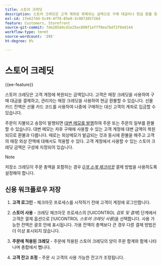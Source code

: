 ```yaml
---
title: 스토어 크레딧
description: 스토어 크레딧은 고객 계좌로 회복되는 금액으로 구매 대금이나 현금 환불 등에 사용할 수 있다.
exl-id: 1fe627dd-5c49-4ff8-85e0-3c987285726d
feature: Customers, Storefront
source-git-commit: 7de285d4cd1e25ec890f1efff9ea7bdf2f0a9144
workflow-type: tm+mt
source-wordcount: '291'
ht-degree: 0%

---
```


# 스토어 크레딧

{{ee-feature}}

스토어 크레딧은 고객 계정에 복원되는 금액입니다. 고객은 매장 크레딧을 사용하여 구매 대금을 결제하고, 관리자는 매장 크레딧을 사용하여 현금 환불할 수 있습니다. 선물 카드 잔액은 선물 카드 코드를 사용하여 나중에 구매하는 대신 고객의 계좌로 입금할 수 있습니다.

주문이 지불되고 송장이 발행되면 [대변 메모를 발행](../stores-purchase/credit-memo-create.md)하여 주문 또는 주문의 일부를 환불할 수 있습니다. 대변 메모는 차후 구매에 사용할 수 있는 고객 계정에 대변 금액이 복원되므로 환불과 다릅니다. 때로는 외상메모가 발급되는 것과 동시에 환불을 해주고 고객의 매장 외상 잔액에 대해서도 적용할 수 있다. 고객 계정에서 사용할 수 있는 스토어 크레딧 금액은 구성에 지정되어 있습니다.

>[!NOTE]
>
>저장소 크레딧이 주문 총액을 포함하는 경우 [_0개 소계 체크아웃_](../stores-purchase/zero-subtotal-checkout.md) 결제 방법을 사용하도록 설정해야 합니다.

## 신용 워크플로우 저장

1. **고객 로그인** - 체크아웃 프로세스를 시작하기 전에 고객이 계정에 로그인합니다.

1. **스토어 사용** - 크레딧 체크아웃 프로세스의 [!UICONTROL _검토 및 결제_] 단계에서 고객은 결제 옵션으로 [!UICONTROL _스토어 크레딧 사용_]&#x200B;을 선택합니다. 사용 가능한 잔액은 괄호 안에 표시됩니다. 가용 잔액이 총액보다 큰 경우 다른 결제 방법은 더 이상 표시되지 않습니다.

1. **주문에 적용된 크레딧** - 주문에 적용된 스토어 크레딧의 양이 주문 합계와 함께 나타나며 총합에서 뺍니다.

1. **고객 잔고 조정** - 주문 시 고객의 사용 가능한 잔고가 조정됩니다.
